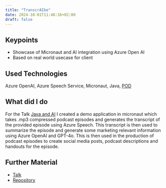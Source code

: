 ```yaml
---
title: "TranscrAIbe"
date: 2024-10-01T11:48:16+02:00
draft: false
---
```


## Keypoints

- Showcase of Micronaut and AI integration using Azure Open AI
- Based on real world usecase for client

## Used Technologies

Azure OpenAI, Azure Speech Service, Micronaut, Java, [POD](../pod)

## What did I do

For the Talk [Java and AI](../../talks/java-and-ai) I created a demo application in micronaut which takes .mp3 compressed podcast episodes and generates the transcript of the provided episode using Azure Speech. This transcript is then used to summarize the episode and generate some marketing relevant information using Azure OpenAI and GPT-4o. This is then used in the production of podcast episodes to create social media posts, podcast descriptions and handouts for the episode.

## Further Material
- [Talk](../../talks/java-and-ai)
- [Repository](https://github.com/Etone/transcraibe)
